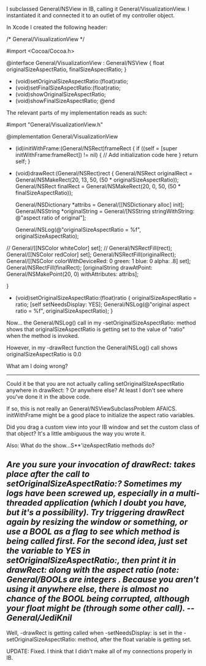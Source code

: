 

I subclassed General/NSView in IB, calling it General/VisualizationView.  I instantiated it and connected it to an outlet of my controller object.

In Xcode I created the following header:

    
/* General/VisualizationView */

#import <Cocoa/Cocoa.h>

@interface General/VisualizationView : General/NSView
{
	float originalSizeAspectRatio, finalSizeAspectRatio;
}

- (void)setOriginalSizeAspectRatio:(float)ratio;
- (void)setFinalSizeAspectRatio:(float)ratio;
- (void)showOriginalSizeAspectRatio;
- (void)showFinalSizeAspectRatio;
@end


The relevant parts of my implementation reads as such:

    
#import "General/VisualizationView.h"

@implementation General/VisualizationView

- (id)initWithFrame:(General/NSRect)frameRect
{
	if ((self = [super initWithFrame:frameRect]) != nil) {
		// Add initialization code here
	}
	return self;
}

- (void)drawRect:(General/NSRect)rect
{
	General/NSRect originalRect = General/NSMakeRect(20, 13, 50, (50 * originalSizeAspectRatio));
	General/NSRect finalRect = General/NSMakeRect(20, 0, 50, (50 * finalSizeAspectRatio));
	
	General/NSDictionary *attribs = General/[[NSDictionary alloc] init];
	General/NSString *originalString = General/[NSString stringWithString: @"aspect ratio of original"];
	
	General/NSLog(@"originalSizeAspectRatio = %f", originalSizeAspectRatio);
	
//	General/[[NSColor whiteColor] set];
//	General/NSRectFill(rect);
	General/[[NSColor redColor] set];
	General/NSRectFill(originalRect);
	General/[[NSColor colorWithDeviceRed: 0
						   green: 1
							blue: 0
						   alpha: .8] set];
	General/NSRectFill(finalRect);
	[originalString drawAtPoint: General/NSMakePoint(20, 0)
				 withAttributes: attribs];
	
}

- (void)setOriginalSizeAspectRatio:(float)ratio
{
	originalSizeAspectRatio = ratio;
	[self setNeedsDisplay: YES];
	General/NSLog(@"original aspect ratio = %f", originalSizeAspectRatio);
}


Now... the General/NSLog() call in my -setOriginalSizeAspectRatio: method shows that originalSizeAspectRatio is getting set to the value of "ratio" when the method is invoked.

However, in my -drawRect function the General/NSLog() call shows originalSizeAspectRatio is 0.0

What am I doing wrong?

----

Could it be that you are not actually calling setOriginalSIzeAspectRatio anywhere in drawRect: ? Or anywhere else?
At least I don't see where you've done it in the above code.

If so, this is not really an General/NSViewSubclassProblem AFAICS.
initWithFrame might be a good place to initialize the aspect ratio variables.

Did you drag a custom view into your IB window and set the custom class of that object? It's a little ambiguous the way you wrote it.

Also: What do the show...S**'izeAspectRatio methods do?

*Are you sure your invocation of     drawRect: takes place after the call to     setOriginalSizeAspectRatio:? Sometimes my logs have been screwed up, especially in a multi-threaded application (which I doubt you have, but it's a possibility). Try triggering drawRect again by resizing the window or something, or use a     BOOL as a flag to see which method is being called first. For the second idea, just set the variable to     YES in     setOriginalSizeAspectRatio:, then print it in     drawRect: along with the aspect ratio (note: General/BOOLs are integers . Because you aren't using it anywhere else, there is *almost* no chance of the     BOOL being corrupted, although your     float might be (through some other call). --General/JediKnil*
----
Well,     -drawRect is getting called when     -setNeedsDisplay: is set in the -    setOriginalSizeAspectRatio: method, after the     float variable is getting set.


UPDATE:  Fixed.  I think that I didn't make all of my connections properly in IB.